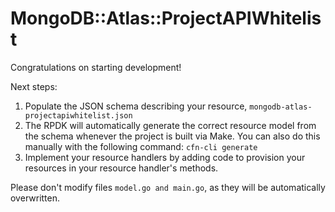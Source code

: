 # MongoDB::Atlas::ProjectAPIWhitelist

Congratulations on starting development!

Next steps:

1. Populate the JSON schema describing your resource, `mongodb-atlas-projectapiwhitelist.json`
2. The RPDK will automatically generate the correct resource model from the
   schema whenever the project is built via Make.
   You can also do this manually with the following command: `cfn-cli generate`
3. Implement your resource handlers by adding code to provision your resources in your resource handler's methods.

Please don't modify files `model.go and main.go`, as they will be automatically overwritten.
